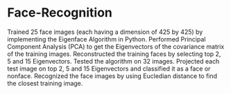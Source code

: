 # Face-Recognition

Trained 25 face images (each having a dimension of 425 by 425) by implementing the Eigenface Algorithm in Python. Performed Principal Component Analysis (PCA) to get the Eigenvectors of the covariance matrix of the training images.
Reconstructed the training faces by selecting top 2, 5 and 15 Eigenvectors.
Tested the algorithm on 32 images. Projected each test image on top 2, 5 and 15 Eigenvectors and classified it as a face or nonface. Recognized the face images by using Eucledian distance to find the closest training image.
